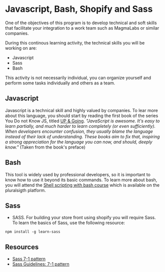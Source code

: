 # Javascript, Bash, Shopify and Sass 

One of the objectives of this program is to develop technical and soft skills that facilitate your integration to a work team such as MagmaLabs or similar companies.

During this continous learning activity, the technical skills you will be working on are:

* Javascript
* Sass
* Bash

This activity is not necessarily individual, you can organize yourself and perform some tasks individually and others as a team.

## Javascript

Javascript is a technical skill and highly valued by companies. To lear more about this language, you should start by reading the first book of the series You Do not Know JS, titled [UP & Going](https://github.com/getify/You-Dont-Know-JS). *"JavaScript is awesome. It's easy to learn partially, and much harder to learn completely (or even sufficiently). When developers encounter confusion, they usually blame the language instead of their lack of understanding. These books aim to fix that, inspiring a strong appreciation for the language you can now, and should, deeply know."* (Taken from the book's preface)

## Bash

This tool is widely used by professional developers, so it is important to know how to use it beyond its basic commands. To learn more about bash, you will attend the [Shell scripting with bash course](https://www.pluralsight.com/courses/bash-shell-scripting) which is available on the pluralsigth platform.

## Sass
* SASS. For building your store front using shopify you will require Sass. To learn the basics of Sass, use the following resource:

`npm install -g learn-sass`

## Resources
* [Sass 7-1 pattern](https://gist.github.com/rveitch/84cea9650092119527bc)
* [Sass Guidelines: 7-1 pattern](https://sass-guidelin.es/#the-7-1-pattern)
